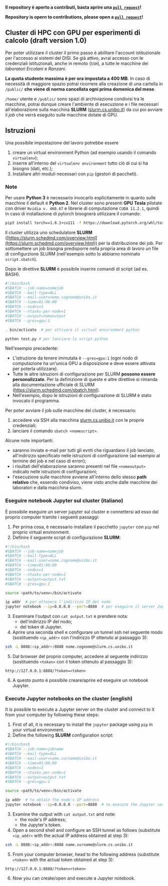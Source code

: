 **Il repository è aperto a contributi, basta aprire una [`pull request`](https://github.com/thezingaro/slurm-job-template-disi/pulls)!**

**Repository is opern to contributions, please open a [`pull request`](https://github.com/thezingaro/slurm-job-template-disi/pulls)!**

## Cluster di HPC con GPU per esperimenti di calcolo (draft version 1.0)

Per poter utilizzare il cluster il primo passo è abilitare l'account istituzionale per l'accesso ai sistemi del DISI. 
Se già attivo, avrai accesso con le credenziali istituzionali, anche in remoto (`SSH`), a tutte le macchine dei *laboratori Ercolani* e *Ranzani*. 

**La quota studente massima è per ora impostata a 400 MB**. 
In caso di necessità di maggiore spazio potrai ricorrere alla creazione di una cartella in `/public/` **che viene di norma cancellata ogni prima domenica del mese**.

`/home/` utente e `/public/` sono spazi di archiviazione condivisi tra le macchine, potrai dunque creare l'ambiente di esecuzione e i file necessari all'elaborazione sulla macchina **SLURM** ([slurm.cs.unibo.it](http://slurm..cs.unibo.it)) da cui poi avviare il *job* che verrà eseguito sulle macchine dotate di GPU.

## Istruzioni 

Una possibile impostazione del lavoro potrebbe essere 
1. creare un virtual environment Python (ad esempio usando il comando `virtualenv`);
2. inserre all'interno del `virtualenv environment` tutto ciò di cui si ha bisogno (dati, etc.);
3. Installare altri moduli necessari con `pip` (gestori di paccheti).

### Note

Per usare **Python 3** è necessario invocarlo esplicitamente in quanto sulle macchine il default è **Python 2**. 
Nel cluster sono presenti **GPU** **Tesla** pilotate con driver `Nvidia v. 460.67` e librerie di computazione `CUDA 11.2.1`, quindi in caso di installazione di pytorch bisognerà utilizzare il comando:

```bash
pip3 install torch==1.8.1+cu111 -f https://download.pytorch.org/whl/torch_stable.html
```

Il cluster utilizza uno schedulatore **SLURM** ([https://slurm.schedmd.com/overview.html](https://slurm.schedmd.com/overview.html)) per la distribuzione dei job. 
Per sottomettere un job bisogna predisporre nella propria area di lavoro un file di configurzione SLURM (nell'esempio sotto lo abbiamo nominato `script.sbatch`). 

Dopo le direttive **SLURM** è possibile inserire comandi di script (ad es. BASH). 

```bash
#!/bin/bash
#SBATCH --job-name=nomejob
#SBATCH --mail-type=ALL
#SBATCH --mail-user=nome.cognome@unibo.it
#SBATCH --time=01:00:00
#SBATCH --nodes=1
#SBATCH --ntasks-per-node=1
#SBATCH --output=nomeoutput
#SBATCH --gres=gpu:1

. bin/activate  # per attivare il virtual environment python

python test.py # per lanciare lo script python
```

Nell'esempio precedente:
- L'istruzione da tenere immutata è `--gres=gpu:1` (ogni nodo di computazione ha un'unica GPU a disposizione e deve essere attivata per poterla utilizzare). 
- Tutte le altre istruzioni di configurazione per SLURM **possono essere personalizzate**. Per la definizione di queste e altre direttive si rimanda alla documentazione ufficiale di SLURM (https://slurm.schedmd.com/sbatch.html). 
- Nell'esempio, dopo le istruzioni di configurazione di SLURM è stato invocato il programma.

Per poter avviare il job sulle macchine del cluster, è necessario:
1. accedere via SSH alla macchina [slurm.cs.unibo.it](http://slurm.cs.unibo.it) con le proprie credenziali;
2. lanciare il comando `sbatch <nomescript>`.

Alcune note importanti:
- saranno inviate e-mail per tutti gli evnti che riguardano il job lanciato, all'indirizzo specificato nelle istruzioni di configurazione (ad esempio al termine del job e nel caso di errori);
- i risultati dell'elaborazione saranno presenti nel file `<nomeoutput>` indicato nelle istruzioni di configurazioni;
- l'esecuzione sulle macchine avviene all'interno dello stesso **path relativo** che, essendo condiviso, viene visto anche dalle macchine dei laboratori e dalla macchina slurm.

### Eseguire notebook Jupyter sul cluster (italiano)
È possibile eseguire un server jupyter sul cluster e connettersi ad esso dal proprio computer tramite i seguenti passaggi:

1. Per prima cosa, è necessario installare il pacchetto `jupyter` con `pip` nel proprio virtual environment.
2. Definire il seguente script di configurazione **SLURM**:
```bash
#!/bin/bash
#SBATCH --job-name=nomejob
#SBATCH --mail-type=ALL
#SBATCH --mail-user=nome.cognome@unibo.it
#SBATCH --time=01:00:00
#SBATCH --nodes=1
#SBATCH --ntasks-per-node=1
#SBATCH --output=output.txt
#SBATCH --gres=gpu:1

source <path/to/venv>/bin/activate

ip addr  # per ottenere l'indirizzo IP del nodo
jupyter notebook --ip=0.0.0.0 --port=8888  # per eseguire il server Jupyter
```
3. Esaminare l'output con `cat output.txt` e prendere nota:
    - dell'indirizzo IP del nodo;
    - del token di Jupyter.
4. Aprire una seconda shell e configurare un tunnel ssh nel seguente modo (sostituendo `<ip_addr>` con l'indirizzo IP ottenuto al passaggio 3):
```bash
ssh -L 8888:<ip_addr>:8888 nome.cognome@slurm.cs.unibo.it
```
5. Dal browser del proprio computer, accedere al seguente indirizzo (sostituendo `<token>` con il token ottenuto al passaggio 3):
```
http://127.0.0.1:8888/?token=<token>
```
6. A questo punto è possibile creare/aprire ed eseguire un notebook Jupyter.

### Execute Jupyter notebooks on the cluster (english)
It is possible to execute a Jupyter server on the cluster and connect to it from your computer by following these steps:

1. First of all, it is necessary to install the `jupyter` package using `pip` in your virtual environment.
2. Define the following **SLURM** configuration script:
```bash
#!/bin/bash
#SBATCH --job-name=jobname
#SBATCH --mail-type=ALL
#SBATCH --mail-user=name.surname@unibo.it
#SBATCH --time=01:00:00
#SBATCH --nodes=1
#SBATCH --ntasks-per-node=1
#SBATCH --output=output.txt
#SBATCH --gres=gpu:1

source <path/to/venv>/bin/activate

ip addr  # to obtain the node's IP address
jupyter notebook --ip=0.0.0.0 --port=8888  # to execute the Jupyter server
```
3. Examine the output with `cat output.txt` and note:
    - the node's IP address;
    - the Jupyter's token.
4. Open a second shell and configure an SSH tunnel as follows (substitute `<ip_addr>` with the actual IP address obtained at step 3):
```bash
ssh -L 8888:<ip_addr>:8888 name.surname@slurm.cs.unibo.it
```
5. From your computer browser, head to the following address (substitute `<token>` with the actual token obtained at step 3):
```
http://127.0.0.1:8888/?token=<token>
```
6. Now you can create/open and execute a Jupyter notebook.
